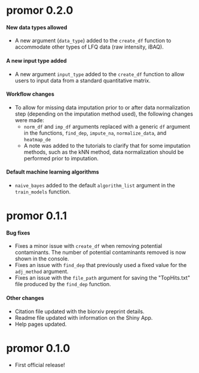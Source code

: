 # promor 0.2.0

#### New data types allowed
* A new argument (`data_type`) added to the `create_df` function to 
accommodate other types of LFQ data (raw intensity, iBAQ).

#### A new input type added
* A new argument `input_type` added to the `create_df` function to 
allow users to input data from a standard quantitative matrix.

#### Workflow changes
* To allow for missing data imputation prior to or after data normalization 
step (depending on the imputation method used), the following changes were made:
  * `norm_df` and `imp_df` arguments replaced with a generic `df` argument in 
  the functions, `find_dep`, `impute_na`, `normalize_data`, and `heatmap_de`
  * A note was added to the tutorials to clarify that for some imputation 
  methods, such as the kNN method, data normalization should be performed prior
  to imputation.
  
#### Default machine learning algorithms
* `naive_bayes` added to the default `algorithm_list` argument in the 
`train_models` function.

# promor 0.1.1

#### Bug fixes
* Fixes a minor issue with `create_df` when removing potential contaminants. 
The number of potential contaminants removed is now shown in the console.
* Fixes an issue with `find_dep` that previously used a fixed value for the
`adj_method` argument.
* Fixes an issue with the `file_path` argument for saving the "TopHits.txt" 
file produced by the `find_dep` function.

#### Other changes
* Citation file updated with the biorxiv preprint details.
* Readme file updated with information on the Shiny App.
* Help pages updated.

# promor 0.1.0

* First official release!
